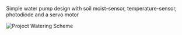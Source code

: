 Simple water pump design with soil moist-sensor, temperature-sensor, photodiode and a servo motor

![Project Watering Scheme](./tinkercard-circuits/tree/main/docs/assets/project_watering.png "Project Watering Scheme")
